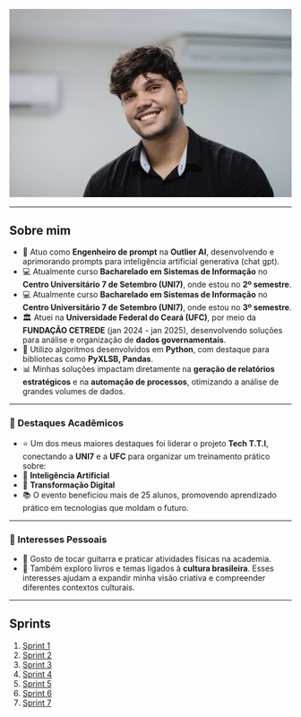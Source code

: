 ![Minha_Foto](Sprint%201/Certificados/foto.jpg)


---
## Sobre mim

- 🎯 Atuo como **Engenheiro de prompt** na **Outlier AI**, desenvolvendo e aprimorando prompts para inteligência artificial generativa (chat gpt).
- 💻 Atualmente curso **Bacharelado em Sistemas de Informação** no **Centro Universitário 7 de Setembro (UNI7)**, onde estou no **2º semestre**.
- 💻 Atualmente curso **Bacharelado em Sistemas de Informação** no **Centro Universitário 7 de Setembro (UNI7)**, onde estou no **3º semestre**.
- 🏛  Atuei na **Universidade Federal do Ceará (UFC)**, por meio da **FUNDAÇÃO CETREDE** (jan 2024 - jan 2025), desenvolvendo soluções para análise e organização de **dados governamentais**. 
- 🚀 Utilizo algoritmos desenvolvidos em **Python**, com destaque para bibliotecas como **PyXLSB, Pandas**.
- 📊 Minhas soluções impactam diretamente na **geração de relatórios estratégicos** e na **automação de processos**, otimizando a análise de grandes volumes de dados.

---
### 🌟 Destaques Acadêmicos

- ⭐ Um dos meus maiores destaques foi liderar o projeto **Tech T.T.I**, conectando a **UNI7** e a **UFC** para organizar um treinamento prático sobre:  
- 🤖 **Inteligência Artificial**  
- 🔄 **Transformação Digital**  
- 📚 O evento beneficiou mais de 25 alunos, promovendo aprendizado prático em tecnologias que moldam o futuro.  

---
### 🎸 Interesses Pessoais

- 🎵 Gosto de tocar guitarra e praticar atividades físicas na academia.  
- 📖 Também exploro livros e temas ligados à **cultura brasileira**. Esses interesses ajudam a expandir minha visão criativa e compreender diferentes contextos culturais.  

---
## Sprints 

1. [Sprint 1](Sprint%201)
2. [Sprint 2](Sprint%202)
3. [Sprint 3](Sprint%203)
4. [Sprint 4](Sprint%204)
5. [Sprint 5](Sprint%205)
6. [Sprint 6](Sprint%206)
7. [Sprint 7](Sprint%207)
